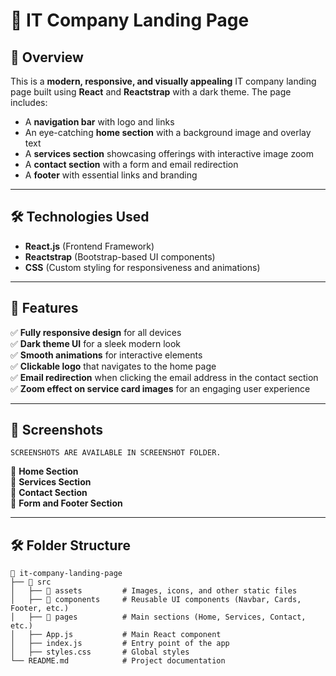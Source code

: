 # 🚀 IT Company Landing Page

## 🌟 Overview
This is a **modern, responsive, and visually appealing** IT company landing page built using **React** and **Reactstrap** with a dark theme. The page includes:

- A **navigation bar** with logo and links
- An eye-catching **home section** with a background image and overlay text
- A **services section** showcasing offerings with interactive image zoom
- A **contact section** with a form and email redirection
- A **footer** with essential links and branding

---

## 🛠️ Technologies Used
- **React.js** (Frontend Framework)
- **Reactstrap** (Bootstrap-based UI components)
- **CSS** (Custom styling for responsiveness and animations)

---

## 🎨 Features
✅ **Fully responsive design** for all devices<br>
✅ **Dark theme UI** for a sleek modern look<br>
✅ **Smooth animations** for interactive elements<br>
✅ **Clickable logo** that navigates to the home page<br>
✅ **Email redirection** when clicking the email address in the contact section<br>
✅ **Zoom effect on service card images** for an engaging user experience<br>

---

## 📸 Screenshots
    SCREENSHOTS ARE AVAILABLE IN SCREENSHOT FOLDER.
🔹 **Home Section** <br>
🔹 **Services Section** <br>
🔹 **Contact Section** <br>
🔹 **Form and Footer Section** <br>


---

## 🛠️ Folder Structure
```
📂 it-company-landing-page
├── 📁 src
│   ├── 📁 assets         # Images, icons, and other static files
│   ├── 📁 components     # Reusable UI components (Navbar, Cards, Footer, etc.)
│   ├── 📁 pages          # Main sections (Home, Services, Contact, etc.)
│   ├── App.js           # Main React component
│   ├── index.js         # Entry point of the app
│   ├── styles.css       # Global styles
└── README.md            # Project documentation
```